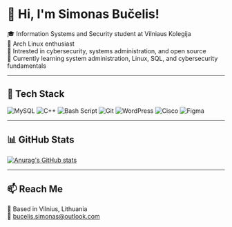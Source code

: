 # 👋 Hi, I'm Simonas Bučelis!

🎓 Information Systems and Security student at Vilniaus Kolegija  
🐧 Arch Linux enthusiast  
🧠 Intrested in cybersecurity, systems administration, and open source  
🌱 Currently learning system administration, Linux, SQL, and cybersecurity fundamentals  

---

## 🧰 Tech Stack

![MySQL](https://img.shields.io/badge/mysql-4479A1.svg?style=for-the-badge&logo=mysql&logoColor=white) ![C++](https://img.shields.io/badge/c++-%2300599C.svg?style=for-the-badge&logo=c%2B%2B&logoColor=white) ![Bash Script](https://img.shields.io/badge/bash_script-%23121011.svg?style=for-the-badge&logo=gnu-bash&logoColor=white) ![Git](https://img.shields.io/badge/git-%23F05033.svg?style=for-the-badge&logo=git&logoColor=white) ![WordPress](https://img.shields.io/badge/WordPress-%23117AC9.svg?style=for-the-badge&logo=WordPress&logoColor=white) ![Cisco](https://img.shields.io/badge/cisco-%23049fd9.svg?style=for-the-badge&logo=cisco&logoColor=black) ![Figma](https://img.shields.io/badge/figma-%23F24E1E.svg?style=for-the-badge&logo=figma&logoColor=white)

---

## 📊 GitHub Stats
[![Anurag's GitHub stats](https://github-readme-stats.vercel.app/api?username=SimonBucelis&hide=stars,prs,issue&theme=dracula&show_icons=true)](https://github.com/anuraghazra/github-readme-stats)

---
## 📫 Reach Me

📍 Based in Vilnius, Lithuania  
📧 bucelis.simonas@outlook.com  
